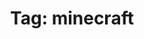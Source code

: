 ---
layout: tagindex
title: "Tag: minecraft"
tag: minecraft
description: Minecraft is a 3D sandbox game developed by Mojang Studios. It has a large community of modders, and is a popular platform for learning to program.
---